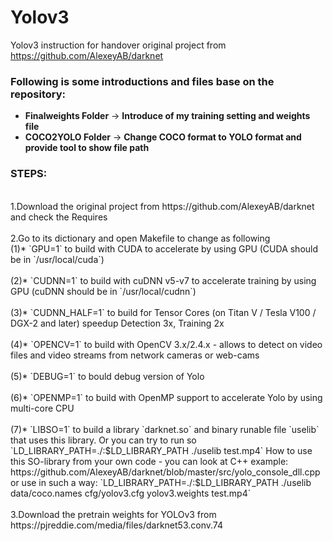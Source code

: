 # Yolov3
Yolov3 instruction for handover
original project from 
https://github.com/AlexeyAB/darknet

<h3>Following is some introductions and files base on the repository:</h3>
<ul>
<li><b>Finalweights Folder</b> -> <b>Introduce of my training setting and weights file</b></li>
<li><b>COCO2YOLO Folder</b> -> <b>Change COCO format to YOLO format and provide tool to show file path</b></li>
</ul>

<h3>STEPS:</h3>
<br> 1.Download the original project from https://github.com/AlexeyAB/darknet and check the Requires </br>
<br> 2.Go to its dictionary and open Makefile to change as following
<br>(1)* `GPU=1` to build with CUDA to accelerate by using GPU (CUDA should be in `/usr/local/cuda`)</br>
<br>(2)* `CUDNN=1` to build with cuDNN v5-v7 to accelerate training by using GPU (cuDNN should be in `/usr/local/cudnn`)</br>
<br>(3)* `CUDNN_HALF=1` to build for Tensor Cores (on Titan V / Tesla V100 / DGX-2 and later) speedup Detection 3x, Training 2x</br>
<br>(4)* `OPENCV=1` to build with OpenCV 3.x/2.4.x - allows to detect on video files and video streams from network cameras or web-cams</br>
<br>(5)* `DEBUG=1` to bould debug version of Yolo</br>
<br>(6)* `OPENMP=1` to build with OpenMP support to accelerate Yolo by using multi-core CPU</br>
<br>(7)* `LIBSO=1` to build a library `darknet.so` and binary runable file `uselib` that uses this library. Or you can try to run so `LD_LIBRARY_PATH=./:$LD_LIBRARY_PATH ./uselib test.mp4` How to use this SO-library from your own code - you can look at C++ example: https://github.com/AlexeyAB/darknet/blob/master/src/yolo_console_dll.cpp
    or use in such a way: `LD_LIBRARY_PATH=./:$LD_LIBRARY_PATH ./uselib data/coco.names cfg/yolov3.cfg yolov3.weights test.mp4`</br>
<br> 3.Download the pretrain weights for YOLOv3 from https://pjreddie.com/media/files/darknet53.conv.74</br>

